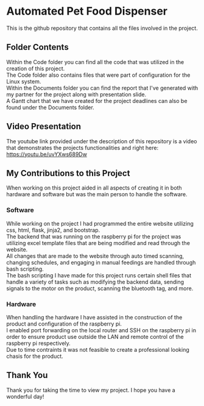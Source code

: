 # Automated Pet Food Dispenser
This is the github repository that contains all the files involved in the project.

## Folder Contents
Within the Code folder you can find all the code that was utilized in the creation of this project.<br>
The Code folder also contains files that were part of configuration for the Linux system.  
Within the Documents folder you can find the report that I've generated with my partner for the project along with presentation slide.  
A Gantt chart that we have created for the project deadlines can also be found under the Documents folder.  

## Video Presentation
The youtube link provided under the description of this repository is a video that demonstrates the projects functionalities and right here: https://youtu.be/uvYXws689Dw

## My Contributions to this Project
When working on this project aided in all aspects of creating it in both hardware and software but was the main person to handle the software.

### Software
While working on the project I had programmed the entire website utilizing css, html, flask, jinja2, and bootstrap.  
The backend that was running on the raspberry pi for the project was utilizing excel template files that are being modified and read through the website.  
All changes that are made to the website through auto timed scanning, changing schedules, and engaging in manual feedings are handled through bash scripting.  
The bash scripting I have made for this project runs certain shell files that handle a variety of tasks such as modifying the backend data, sending signals to the motor on the product, scanning the bluetooth tag, and more.  

### Hardware
When handling the hardware I have assisted in the construction of the product and configuration of the raspberry pi.  
I enabled port forwarding on the local router and SSH on the raspberry pi in order to ensure product use outside the LAN and remote control of the raspberry pi respectively.  
Due to time contraints it was not feasible to create a professional looking chasis for the product.   

## Thank You
Thank you for taking the time to view my project. I hope you have a wonderful day!
